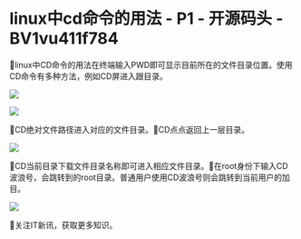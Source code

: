 # linux中cd命令的用法 - P1 - 开源码头 - BV1vu411f784

🎼linux中CD命令的用法在终端输入PWD即可显示目前所在的文件目录位置。使用CD命令有多种方法，例如CD屏进入跟目录。



![](img/97d106af018d6a8440b642bc7259957a_1.png)

![](img/97d106af018d6a8440b642bc7259957a_2.png)

🎼CD绝对文件路径进入对应的文件目录。🎼CD点点返回上一层目录。

![](img/97d106af018d6a8440b642bc7259957a_4.png)

🎼CD当前目录下载文件目录名称即可进入相应文件目录。🎼在root身份下输入CD波浪号，会跳转到的root目录。普通用户使用CD波浪号则会跳转到当前用户的加目。



![](img/97d106af018d6a8440b642bc7259957a_6.png)

🎼关注IT新讯，获取更多知识。